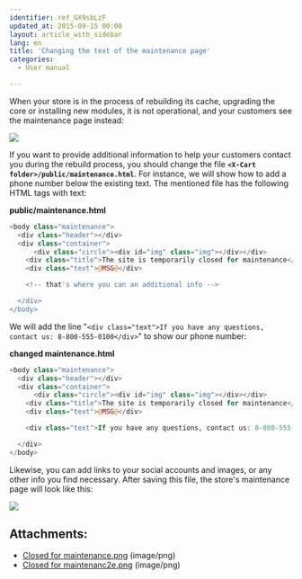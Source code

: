 ```yaml
---
identifier: ref_GX9sbLzF
updated_at: 2015-09-15 00:00
layout: article_with_sidebar
lang: en
title: 'Changing the text of the maintenance page'
categories:
  - User manual

---
```



When your store is in the process of rebuilding its cache, upgrading the core or installing new modules, it is not operational, and your customers see the maintenance page instead:

![]({{site.baseurl}}/attachments/8750554/8719382.png?effects=drop-shadow)

If you want to provide additional information to help your customers contact you during the rebuild process, you should change the file **`<X-Cart folder>/public/maintenance.html`**. For instance, we will show how to add a phone number below the existing text. The mentioned file has the following HTML tags with text:

**public/maintenance.html**
```php
<body class="maintenance">
  <div class="header"></div>
  <div class="container">
	  <div class="circle"><div id="img" class="img"></div></div>
    <div class="title">The site is temporarily closed for maintenance</div>
    <div class="text">@MSG@</div>

	<!-- that's where you can an additional info -->

  </div>
</body>
```

We will add the line "`<div class="text">If you have any questions, contact us: 8-800-555-0100</div>`" to show our phone number:

**changed maintenance.html**
```php
<body class="maintenance">
  <div class="header"></div>
  <div class="container">
	  <div class="circle"><div id="img" class="img"></div></div>
    <div class="title">The site is temporarily closed for maintenance</div>
    <div class="text">@MSG@</div>

	<div class="text">If you have any questions, contact us: 8-800-555-0100</div>

  </div>
</body>
```

Likewise, you can add links to your social accounts and images, or any other info you find necessary. After saving this file, the store's maintenance page will look like this:

![]({{site.baseurl}}/attachments/8750554/8719383.png?effects=drop-shadow)

## Attachments:

* [Closed for maintenance.png]({{site.baseurl}}/attachments/8750554/8719382.png) (image/png)
* [Closed for maintenanc2e.png]({{site.baseurl}}/attachments/8750554/8719383.png) (image/png)